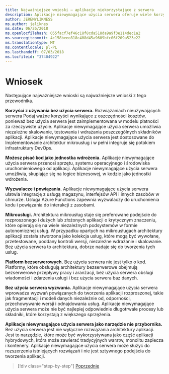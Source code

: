 ```yaml
---
title: Najważniejsze wnioski — aplikacje niekorzystające z serwera
description: Aplikacje niewymagające użycia serwera oferuje wiele korzyści i ma swój własny wyzwania. Podsumowanie najważniejsze wnioski z tego przewodnika.
author: JEREMYLIKNESS
ms.author: jeliknes
ms.date: 06/26/2018
ms.openlocfilehash: 055facf7ef46c18f8cda518da9a9f3e114dec1a2
ms.sourcegitcommit: 4c158beee818c408d45a9609bfc06f209a523e22
ms.translationtype: MT
ms.contentlocale: pl-PL
ms.lasthandoff: 07/03/2018
ms.locfileid: "37404922"
---
```

# <a name="conclusion"></a>Wniosek

Następujące najważniejsze wnioski są najważniejsze wnioski z tego przewodnika.

**Korzyści z używania bez użycia serwera.** Rozwiązaniach nieużywających serwera Podaj ważne korzyści wynikające z oszczędności kosztów, ponieważ bez użycia serwera jest zaimplementowana w modelu płatności za rzeczywiste użycie. Aplikacje niewymagające użycia serwera umożliwia niezależne skalowanie, testowania i wdrażania poszczególnych składników aplikacji. Aplikacje niewymagające użycia serwera jest dostosowane do Implementowanie architektur mikrousług i w pełni integruje się potokiem infrastruktury DevOps.

**Możesz pisać kod jako jednostka wdrożenia.** Aplikacje niewymagające użycia serwera przenosi sprzętu, systemu operacyjnego i środowiska uruchomieniowego od aplikacji. Aplikacje niewymagające użycia serwera umożliwia, skupiając się na logice biznesowej, w kodzie jako jednostki wdrożenia.

**Wyzwalacze i powiązania.** Aplikacje niewymagające użycia serwera ułatwia integrację z usługą magazynu, interfejsów API i innych zasobów w chmurze. Usługa Azure Functions zapewnia wyzwalaczy do uruchomienia kodu i powiązania do interakcji z zasobami.

**Mikrousługi.** Architektura mikrousług staje się preferowane podejście do rozproszonego i dużych lub złożonych aplikacji o krytycznym znaczeniu, które opierają się na wiele niezależnych podsystemów w formie autonomicznej usług. W przypadku opartych na mikrousługach architektury aplikacji została stworzona jako kolekcja usług, które mogą być wywołane, przetestowane, poddany kontroli wersji, niezależne wdrażanie i skalowanie. Bez użycia serwera to architektura, dobrze nadaje się do tworzenia tych usług.

**Platform bezserwerowych.** Bez użycia serwera nie jest tylko o kod. Platformy, które obsługują architektury bezserwerowe obejmują bezserwerowe przepływy pracy i aranżacji, bez użycia serwera obsługi wiadomości i zdarzenia usługi i bez użycia serwera baz danych.

**Bez użycia serwera wyzwania.** Aplikacje niewymagające użycia serwera wprowadza wyzwań powiązanych do tworzenia aplikacji rozproszonej, takie jak fragmentacji i modeli danych niezależnie od, odporności, przechowywanie wersji i odnajdowania usług. Aplikacje niewymagające użycia serwera może nie być najlepiej odpowiednie długotrwałe procesy lub składniki, które korzystają z większego sprzężenia.

**Aplikacje niewymagające użycia serwera jako narzędzie nie przybornika.** Bez użycia serwera jest nie wyłączne rozwiązania architektury aplikacji. Jest to narzędzie, które może być wykorzystywana jako część aplikacji hybrydowych, która może zawierać tradycyjnych warstw, monolitu zaplecza i kontenery. Aplikacje niewymagające użycia serwera może służyć do rozszerzenia istniejących rozwiązań i nie jest sztywnego podejścia do tworzenia aplikacji.

>[!div class="step-by-step"]
[Poprzednie](serverless-business-scenarios.md)